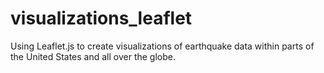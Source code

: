 # visualizations_leaflet
Using Leaflet.js to create visualizations of earthquake data within parts of the United States and all over the globe.
